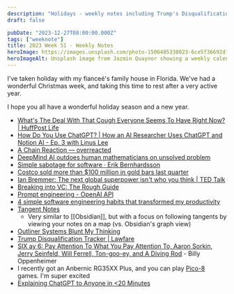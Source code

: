 ```yaml
---
description: "Holidays - weekly notes including Trump's Disqualification tracker, the mysterious cough, and are outliners ruining our thinking process?"
draft: false

pubDate: "2023-12-27T08:00:00.000Z"
tags: ["weeknote"]
title: 2023 Week 51 - Weekly Notes
heroImage: https://images.unsplash.com/photo-1506485338023-6ce5f36692df?ixlib=rb-4.0.3&ixid=M3wxMjA3fDB8MHxwaG90by1wYWdlfHx8fGVufDB8fHx8fA%3D%3D&auto=format&fit=crop&w=2370&q=80
heroImageAlt: Unsplash image from Jazmin Quaynor showing a weekly calendar
---
```


I've taken holiday with my fianceé's family house in Florida.
We've had a wonderful Christmas week, and taking this time to rest after a very active year.

I hope you all have a wonderful holiday season and a new year.

- [What's The Deal With That Cough Everyone Seems To Have Right Now? | HuffPost Life](https://www.huffpost.com/entry/persistent-cough-not-covid_l_656f1f74e4b0f3e5f44aca8f)
- [How Do You Use ChatGPT? | How an AI Researcher Uses ChatGPT and Notion AI - Ep. 3 with Linus Lee](https://share.transistor.fm/s/ef83db2b)
- [A Chain Reaction — overreacted](https://overreacted.io/a-chain-reaction/)
- [DeepMind AI outdoes human mathematicians on unsolved problem](https://www.nature.com/articles/d41586-023-04043-w?utm_source=tldrnewsletter)
- [Simple sabotage for software · Erik Bernhardsson](https://erikbern.com/2023/12/13/simple-sabotage-for-software.html?utm_source=tldrnewsletter)
- [Costco sold more than $100 million in gold bars last quarter](https://www.nbcnews.com/business/business-news/costco-sold-100-million-gold-bars-last-quarter-rcna129972)
- [Ian Bremmer: The next global superpower isn't who you think | TED Talk](https://www.ted.com/talks/ian_bremmer_the_next_global_superpower_isn_t_who_you_think)
- [Breaking into VC: The Rough Guide](https://www.linkedin.com/pulse/breaking-vc-rough-guide-sajith-pai-rzb7c/?utm_source=tldrnewsletter)
- [Prompt engineering - OpenAI API](https://platform.openai.com/docs/guides/prompt-engineering/strategy-write-clear-instructions?utm_source=tldrnewsletter)
- [4 simple software engineering habits that transformed my productivity](https://read.engineerscodex.com/p/simple-software-engineering-habits?r=2bjtip&utm_source=tldrwebdev)
- [Tangent Notes](https://www.tangentnotes.com/)
  - Very similar to [[Obsidian]], but with a focus on following tangents by viewing your notes on a map (vs. Obsidian's graph view)
- [Outliner Systems Blunt My Thinking](https://everything-abridged.com/outliner_systems_blunt_my_thinking)
- [Trump Disqualification Tracker | Lawfare](https://www.lawfaremedia.org/current-projects/the-trump-trials/section-3-litigation-tracker?campaign_id=9&emc=edit_nn_20231221&instance_id=110685&nl=the-morning&regi_id=197092347&segment_id=153139&te=1&user_id=53888c42b17ce2b613ad43a8e73d64ef)
- [SIX ay 6: Pay Attention To What You Pay Attention To, Aaron Sorkin, Jerry Seinfeld, Will Ferrell, Ton-goo-ey, and A Diving Rod](https://billyoppenheimer.com/december-3-2023/) - Billy Oppenheimer
- I recently got an Anbernic RG35XX Plus, and you can play [Pico-8](https://www.lexaloffle.com/pico-8.php) games. I'm super excited
- [Explaining ChatGPT to Anyone in <20 Minutes](https://cameronrwolfe.substack.com/p/explaining-chatgpt-to-anyone-in-20?r=2bjtip&utm_medium=ios&utm_campaign=post&utm_source=tldrwebdev)
